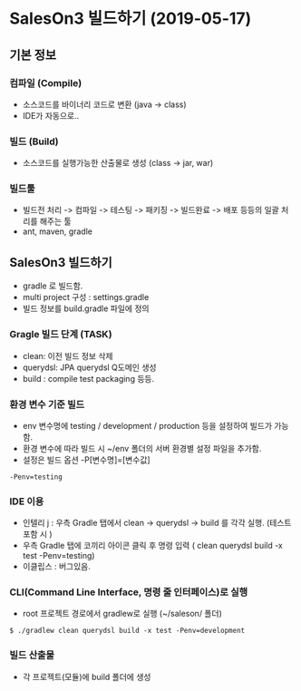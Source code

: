 # SalesOn3 빌드하기 (2019-05-17) 

## 기본 정보 
### 컴파일 (Compile)
- 소스코드를 바이너리 코드로 변환 (java -> class)
- IDE가 자동으로..

### 빌드 (Build)
- 소스코드를 실행가능한 산출물로 생성 (class -> jar, war)

### 빌드툴 
- 빌드전 처리 -> 컴파일 -> 테스팅 -> 패키징 -> 빌드완료 -> 배포 등등의 일괄 처리를 해주는 툴
- ant, maven, gradle

## SalesOn3 빌드하기 
- gradle 로 빌드함.
- multi project 구성 : settings.gradle
- 빌드 정보를 build.gradle 파일에 정의 

### Gragle 빌드 단계 (TASK)
- clean: 이전 빌드 정보 삭제 
- querydsl: JPA querydsl Q도메인 생성 
- build : compile test packaging 등등.

### 환경 변수 기준 빌드 
- env 변수명에 testing / development / production 등을 설정하여 빌드가 가능함.
- 환경 변수에 따라 빌드 시 ~/env 폴더의 서버 환경별 설정 파일을 추가함.
- 설정은 빌드 옵션 -P[변수명]=[변수값]
```
-Penv=testing
```

### IDE 이용 
- 인텔리 j : 우측 Gradle 탭에서 clean -> querydsl -> build 를 각각 실행. (테스트 포함 시 )
- 우측 Gradle 탭에 코끼리 아이콘 클릭 후 명령 입력 ( clean querydsl build -x test -Penv=testing)
- 이클립스 : 버그있음.

### CLI(Command Line Interface, 명령 줄 인터페이스)로 실행 
- root 프로젝트 경로에서 gradlew로 실행 (~/saleson/ 폴더)
```
$ ./gradlew clean querydsl build -x test -Penv=development
```

### 빌드 산출물 
- 각 프로젝트(모듈)에 build 폴더에 생성  